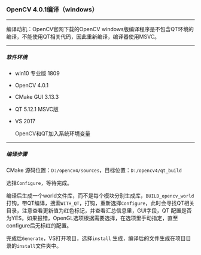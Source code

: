 ### OpenCV 4.0.1编译（windows）

____

编译动机：OpenCV官网下载的OpenCV windows版编译程序是不包含QT环境的编译，不能使用QT相关代码，因此重新编译，编译器使用MSVC。

____

##### 软件环境

* win10 专业版 1809

* OpenCV 4.0.1

* CMake GUI 3.13.3

* QT 5.12.1 MSVC版

* VS 2017

  OpenCV和QT加入系统环境变量

____

##### 编译步骤

CMake 源码位置：`D:/opencv4/sources`，目标位置：`D:/opencv4/qt_build`

选择`Configure`，等待完成。

编译后生成一个world文件库，而不是每个模块分别生成库，`BUILD_opencv_world`打钩，带QT编译，搜索`WITH_QT`，打钩，重新选择`Configure`，此时会寻找QT相关目录，注意查看更新值为红色标记，并查看汇总信息里，GUI字段，QT 配置是否为YES，如果报错，OpenGL选项根据需要选择，在选项里手动指定，直至configure后无标红的配置。

完成后`Generate`，VS打开项目，选择`install` 生成，编译后的文件生成在项目目录的`install`文件夹中。

